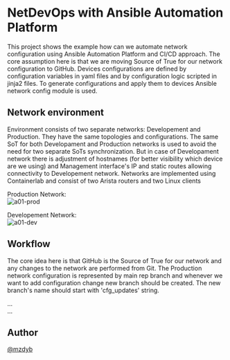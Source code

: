 # NetDevOps with Ansible Automation Platform

This project shows the example how can we automate network configuration using Ansible Automation Platform and CI/CD approach. The core assumption here is that we are moving Source of True for our network configuration to GitHub. Devices configurations are defined by configuration variables in yaml files and by configuration logic scripted in jinja2 files. To generate configurations and apply them to devices Ansible network config module is used.



## Network environment

Environment consists of two separate networks: Developement and Production. They have the same topologies and configurations. The same SoT for both Developament and Production networks is used to avoid the need for two separate SoTs synchronization. But in case of Developament network there is adjustment of hostnames (for better visibility which device are we using) and Management interface's IP and static routes allowing connectivity to Developement network. Networks are implemented using Containerlab and consist of two Arista routers and two Linux clients
  
Production Network:  
![a01-prod](https://github.com/mzdyb/netdevops/assets/49950423/ca8ca593-66c2-4054-b994-69f7f22ff288)

Developement Network:  
![a01-dev](https://github.com/mzdyb/netdevops/assets/49950423/a114ab2b-c5a1-4c39-9d7d-7aa0296b50b5)



## Workflow
The core idea here is that GitHub is the Source of True for our network and any changes to the network are performed from Git. The Production network configuration is represented by main rep branch and whenever we want to add configuration change new branch should be created. The new branch's name should start with 'cfg_updates' string.


...  
...  

## Author

[@mzdyb](https://www.github.com/mzdyb)

